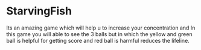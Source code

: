 # StarvingFish
Its an amazing game which will help u to increase your concentration and In this game you will able to see the 3 balls but in which the yellow and green ball is helpful for getting score and red ball is harmful reduces the lifeline.
